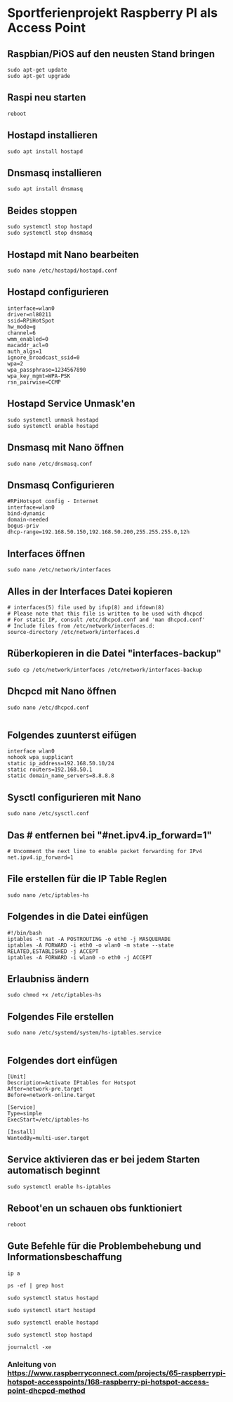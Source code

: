 # Sportferienprojekt Raspberry PI als Access Point



## Raspbian/PiOS auf den neusten Stand bringen

```
sudo apt-get update
sudo apt-get upgrade
```



## Raspi neu starten

```
reboot

```



## Hostapd installieren

```
sudo apt install hostapd

```



## Dnsmasq installieren

```
sudo apt install dnsmasq

```



## Beides stoppen

```
sudo systemctl stop hostapd
sudo systemctl stop dnsmasq
```



## Hostapd mit Nano bearbeiten

```
sudo nano /etc/hostapd/hostapd.conf
```



## Hostapd configurieren

```
interface=wlan0
driver=nl80211
ssid=RPiHotSpot
hw_mode=g
channel=6
wmm_enabled=0
macaddr_acl=0
auth_algs=1
ignore_broadcast_ssid=0
wpa=2
wpa_passphrase=1234567890
wpa_key_mgmt=WPA-PSK
rsn_pairwise=CCMP
```




## Hostapd Service Unmask'en

```
sudo systemctl unmask hostapd
sudo systemctl enable hostapd
```



## Dnsmasq mit Nano öffnen

```
sudo nano /etc/dnsmasq.conf
```



## Dnsmasq Configurieren

```
#RPiHotspot config - Internet
interface=wlan0
bind-dynamic 
domain-needed
bogus-priv
dhcp-range=192.168.50.150,192.168.50.200,255.255.255.0,12h
```



## Interfaces öffnen

```
sudo nano /etc/network/interfaces
```



## Alles in der Interfaces Datei kopieren

```
# interfaces(5) file used by ifup(8) and ifdown(8)
# Please note that this file is written to be used with dhcpcd
# For static IP, consult /etc/dhcpcd.conf and 'man dhcpcd.conf'
# Include files from /etc/network/interfaces.d:
source-directory /etc/network/interfaces.d

```



## Rüberkopieren in die Datei "interfaces-backup"

```
sudo cp /etc/network/interfaces /etc/network/interfaces-backup

```



## Dhcpcd mit Nano öffnen

```
sudo nano /etc/dhcpcd.conf


```



## Folgendes zuunterst eifügen

```
interface wlan0
nohook wpa_supplicant
static ip_address=192.168.50.10/24
static routers=192.168.50.1
static domain_name_servers=8.8.8.8

```



## Sysctl configurieren mit Nano

```
sudo nano /etc/sysctl.conf

```



## Das # entfernen bei "#net.ipv4.ip_forward=1"

```
# Uncomment the next line to enable packet forwarding for IPv4
net.ipv4.ip_forward=1

```



## File erstellen für die IP Table Reglen

```
sudo nano /etc/iptables-hs

```



## Folgendes in die Datei einfügen

```
#!/bin/bash
iptables -t nat -A POSTROUTING -o eth0 -j MASQUERADE
iptables -A FORWARD -i eth0 -o wlan0 -m state --state RELATED,ESTABLISHED -j ACCEPT
iptables -A FORWARD -i wlan0 -o eth0 -j ACCEPT

```



## Erlaubniss ändern

```
sudo chmod +x /etc/iptables-hs

```



## Folgendes File erstellen

```
sudo nano /etc/systemd/system/hs-iptables.service


```



## Folgendes dort einfügen

```
[Unit]
Description=Activate IPtables for Hotspot
After=network-pre.target
Before=network-online.target

[Service]
Type=simple
ExecStart=/etc/iptables-hs

[Install]
WantedBy=multi-user.target

```



## Service aktivieren das er bei jedem Starten automatisch beginnt

```
sudo systemctl enable hs-iptables

```



## Reboot'en un schauen obs funktioniert

```
reboot

```



## Gute Befehle für die Problembehebung und Informationsbeschaffung

```
ip a

```


```
ps -ef | grep host

```



```
sudo systemctl status hostapd

```



```
sudo systemctl start hostapd

```



```
sudo systemctl enable hostapd

```



```
sudo systemctl stop hostapd

```



```
journalctl -xe

```



### Anleitung von https://www.raspberryconnect.com/projects/65-raspberrypi-hotspot-accesspoints/168-raspberry-pi-hotspot-access-point-dhcpcd-method